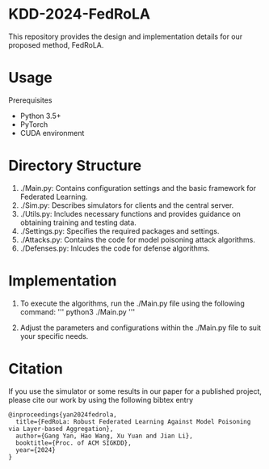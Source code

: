 # KDD-2024-FedRoLA

This repository provides the design and implementation details for our proposed method, FedRoLA.

# Usage

Prerequisites
- Python 3.5+
- PyTorch
- CUDA environment

# Directory Structure

1. ./Main.py: Contains configuration settings and the basic framework for Federated Learning.
2. ./Sim.py: Describes simulators for clients and the central server.
3. ./Utils.py: Includes necessary functions and provides guidance on obtaining training and testing data.
4. ./Settings.py: Specifies the required packages and settings.
5. ./Attacks.py: Contains the code for model poisoning attack algorithms.
6. ./Defenses.py: Inlcudes the code for defense algorithms.

# Implementation

1. To execute the algorithms, run the ./Main.py file using the following command:
'''
   python3 ./Main.py
'''

2. Adjust the parameters and configurations within the ./Main.py file to suit your specific needs.

# Citation

If you use the simulator or some results in our paper for a published project, please cite our work by using the following bibtex entry

```
@inproceedings{yan2024fedrola,
  title={FedRoLa: Robust Federated Learning Against Model Poisoning via Layer-based Aggregation},
  author={Gang Yan, Hao Wang, Xu Yuan and Jian Li},
  booktitle={Proc. of ACM SIGKDD},
  year={2024}
}
```
